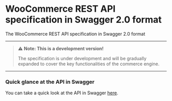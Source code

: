 # WooCommerce REST API specification in Swagger 2.0 format
The WooCommerce REST API specification in Swagger 2.0 format

---

> ⚠️ **Note: This is a development version!**
> 
> The specification is under development and will be gradually expanded to cover the key functionalities of the commerce engine.

---

### Quick glance at the API in Swagger
You can take a quick look at the API in Swagger [here](https://editor.swagger.io/?url=https://raw.githubusercontent.com/wtx-labs/woocommerce-api-swagger-specification/refs/heads/main/woocommerce-rest-api-swagger-specification.yml).